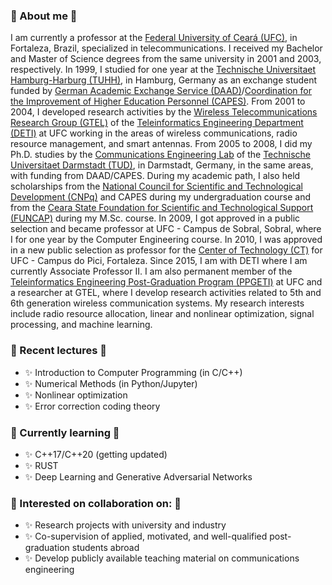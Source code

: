 <!--
**tfmaciel/tfmaciel** is a ✨ _special_ ✨ repository because its `README.md` (this file) appears on your GitHub profile.
-->

### 🔭 About me 🔭

I am currently a professor at the [Federal University of Ceará (UFC)](https://www.ufc.br/), in Fortaleza, Brazil,
specialized in telecommunications. I received my Bachelor and Master of Science degrees from the same university in 2001
and 2003, respectively. In 1999, I studied for one year at the [Technische Universitaet Hamburg-Harburg
(TUHH)](https://www.tuhh.de/), in Hamburg, Germany as an exchange student funded by [German Academic Exchange Service
(DAAD)](https://www.daad.de/)/[Coordination for the Improvement of Higher Education Personnel
(CAPES)](https://www.gov.br/capes/pt-br). From 2001 to 2004, I developed research activities by the [Wireless
Telecommunications Research Group (GTEL)](https://gtel.ufc.br/) of the [Teleinformatics Engineering Department
(DETI)](https://deti.ufc.br/) at UFC working in the areas of wireless communications, radio resource management, and
smart antennas. From 2005 to 2008, I did my Ph.D. studies by the [Communications Engineering
Lab](https://www.kt.tu-darmstadt.de/fachgebiet_kt/index.en.jsp) of the [Technische Universitaet Darmstadt
(TUD)](https://www.tu-darmstadt.de/), in Darmstadt, Germany, in the same areas, with funding from DAAD/CAPES. During my
academic path, I also held scholarships from the [National Council for Scientific and Technological Development
(CNPq)](https://www.gov.br/cnpq/pt-br) and CAPES during my undergraduation course and from the [Ceara State Foundation
for Scientific and Technological Support (FUNCAP)](https://www.funcap.ce.gov.br/) during my M.Sc. course. In 2009, I got
approved in a public selection and became professor at UFC - Campus de Sobral, Sobral, where I for one year by the
Computer Engineering course. In 2010, I was approved in a new public selection as professor for the [Center of
Technology (CT)](https://ct.ufc.br/) for UFC - Campus do Pici, Fortaleza. Since 2015, I am with DETI where I am
currently Associate Professor II. I am also permanent member of the [Teleinformatics Engineering Post-Graduation Program
(PPGETI)](https://ppgeti.ufc.br/) at UFC and a researcher at GTEL, where I develop research activities related to 5th
and 6th generation wireless communication systems. My research interests include radio resource allocation, linear and
nonlinear optimization, signal processing, and machine learning.

### 🔭 Recent lectures 🔭
- ✨ Introduction to Computer Programming (in C/C++)
- ✨ Numerical Methods (in Python/Jupyter)
- ✨ Nonlinear optimization
- ✨ Error correction coding theory 

### 🌱 Currently learning 🌱
- ✨ C++17/C++20 (getting updated)
- ✨ RUST
- ✨ Deep Learning and Generative Adversarial Networks

### 👯 Interested on collaboration on: 👯
- ✨ Research projects with university and industry
- ✨ Co-supervision of applied, motivated, and well-qualified post-graduation students abroad
- ✨ Develop publicly available teaching material on communications engineering 

<!--
- 🤔 I’m looking for help with ...
- 💬 Ask me about ...
- 📫 How to reach me: ...
- 😄 Pronouns: ...
- ⚡ Fun fact: ...
-->

<!-- Local Variables: -->
<!-- fill-column: 120 -->
<!-- End: -->
